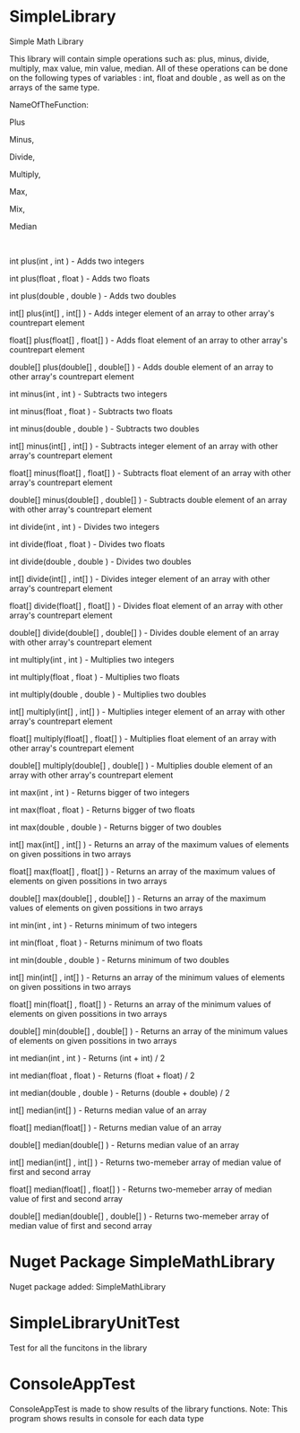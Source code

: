 # SimpleLibrary
Simple Math Library

This library will contain simple operations such as: 
plus, minus, divide, multiply, max value, min value, median.
All of these operations can be done on the following types of variables :
int, float and double
, as well as on the arrays of the same type.

<p>NameOfTheFunction:</p>
<p>Plus</p>
<p>Minus,</p>
<p>Divide,</p>
<p>Multiply,</p>
<p>Max,</p>
<p>Mix,</p>
<p>Median</p>
<br>
<p>int plus(int , int ) - Adds two integers</p>
<p>int plus(float , float ) - Adds two floats</p>
<p>int plus(double , double ) - Adds two doubles</p>
<p>int[] plus(int[] , int[] ) - Adds integer element of an array to other array's countrepart element</p>
<p>float[] plus(float[] , float[] ) - Adds float element of an array to other array's countrepart element</p>
<p>double[] plus(double[] , double[] ) - Adds double element of an array to other array's countrepart element</p>

<p>int minus(int , int ) - Subtracts two integers</p>
<p>int minus(float , float ) - Subtracts two floats</p>
<p>int minus(double , double ) - Subtracts two doubles</p>
<p>int[] minus(int[] , int[] ) - Subtracts integer element of an array with other array's countrepart element</p>
<p>float[] minus(float[] , float[] ) - Subtracts float element of an array with other array's countrepart element</p>
<p>double[] minus(double[] , double[] ) - Subtracts double element of an array with other array's countrepart element</p>

<p>int divide(int , int ) - Divides two integers</p>
<p>int divide(float , float ) - Divides two floats</p>
<p>int divide(double , double ) - Divides two doubles</p>
<p>int[] divide(int[] , int[] ) - Divides integer element of an array with other array's countrepart element</p>
<p>float[] divide(float[] , float[] ) - Divides float element of an array with other array's countrepart element</p>
<p>double[] divide(double[] , double[] ) - Divides double element of an array with other array's countrepart element</p>

<p>int multiply(int , int ) - Multiplies two integers</p>
<p>int multiply(float , float ) - Multiplies two floats</p>
<p>int multiply(double , double ) - Multiplies two doubles</p>
<p>int[] multiply(int[] , int[] ) - Multiplies integer element of an array with other array's countrepart element</p>
<p>float[] multiply(float[] , float[] ) - Multiplies float element of an array with other array's countrepart element</p>
<p>double[] multiply(double[] , double[] ) - Multiplies double element of an array with other array's countrepart element</p>

<p>int max(int , int ) - Returns bigger of two integers</p>
<p>int max(float , float ) - Returns bigger of two floats</p>
<p>int max(double , double ) - Returns bigger of two doubles</p>
<p>int[] max(int[] , int[] ) - Returns an array of the maximum values of elements on given possitions in two arrays</p>
<p>float[] max(float[] , float[] ) - Returns an array of the maximum values of elements on given possitions in two arrays</p>
<p>double[] max(double[] , double[] ) - Returns an array of the maximum values of elements on given possitions in two arrays</p>

<p>int min(int , int ) - Returns minimum of two integers</p>
<p>int min(float , float ) - Returns minimum of two floats</p>
<p>int min(double , double ) - Returns minimum of two doubles</p>
<p>int[] min(int[] , int[] ) - Returns an array of the minimum values of elements on given possitions in two arrays</p>
<p>float[] min(float[] , float[] ) - Returns an array of the minimum values of elements on given possitions in two arrays</p>
<p>double[] min(double[] , double[] ) - Returns an array of the minimum values of elements on given possitions in two arrays</p>

<p>int median(int , int ) - Returns (int + int) / 2</p>
<p>int median(float , float ) - Returns (float + float) / 2</p>
<p>int median(double , double ) - Returns (double + double) / 2</p>
<p>int[] median(int[] ) - Returns median value of an array</p>
<p>float[] median(float[] ) - Returns median value of an array</p>
<p>double[] median(double[] ) - Returns median value of an array</p>
<p>int[] median(int[] , int[] ) - Returns two-memeber array of median value of first and second array</p>
<p>float[] median(float[] , float[] ) - Returns two-memeber array of median value of first and second array</p>
<p>double[] median(double[] , double[] ) - Returns two-memeber array of median value of first and second array</p>

# Nuget Package SimpleMathLibrary
<p>Nuget package added: SimpleMathLibrary</p>

# SimpleLibraryUnitTest
Test for all the funcitons in the library

# ConsoleAppTest
ConsoleAppTest is made to show results of the library functions. 
Note: This program shows results in console for each data type
